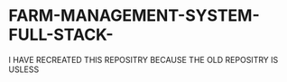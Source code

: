 # FARM-MANAGEMENT-SYSTEM-FULL-STACK-
I HAVE RECREATED THIS REPOSITRY BECAUSE THE OLD REPOSITRY IS USLESS

